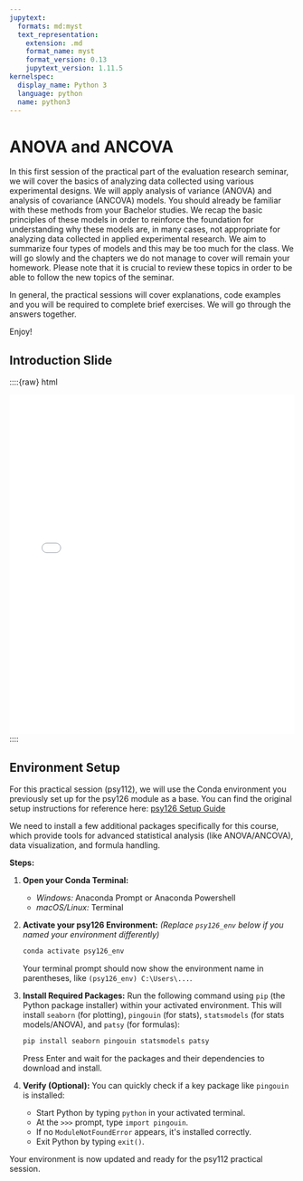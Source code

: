 ```yaml
---
jupytext:
  formats: md:myst
  text_representation:
    extension: .md
    format_name: myst
    format_version: 0.13
    jupytext_version: 1.11.5
kernelspec:
  display_name: Python 3
  language: python
  name: python3
---
```


# ANOVA and ANCOVA

In this first session of the practical part of the evaluation research seminar, we will cover the basics of analyzing data collected using various experimental designs. We will apply analysis of variance (ANOVA) and analysis of covariance (ANCOVA) models. You should already be familiar with these methods from your Bachelor studies. We recap the basic principles of these models in order to reinforce the foundation for understanding why these models are, in many cases, not appropriate for analyzing data collected in applied experimental research. We aim to summarize four types of models and this may be too much for the class. We will go slowly and the chapters we do not manage to cover will remain your homework. Please note that it is crucial to review these topics in order to be able to follow the new topics of the seminar. 

In general, the practical sessions will cover explanations, code examples and you will be required to complete brief exercises. We will go through the answers together.

Enjoy!

## Introduction Slide

::::{raw} html
<iframe src="../../../_static/Session1.pdf" width="100%" height="600px" style="border: none;">
    <p style="text-align: center;">Your browser does not support embedding PDFs.<br>
    <a href="../../../_static/Session1.pdf" target="_blank" rel="noopener noreferrer">Download the PDF instead</a>.</p>
</iframe>
::::

## Environment Setup

For this practical session (psy112), we will use the Conda environment you previously set up for the psy126 module as a base. You can find the original setup instructions for reference here:
[psy126 Setup Guide](https://leonardozaggia.github.io/psy126/book/introduction/1_psy126/1_Setup.html)

We need to install a few additional packages specifically for this course, which provide tools for advanced statistical analysis (like ANOVA/ANCOVA), data visualization, and formula handling.

**Steps:**

1.  **Open your Conda Terminal:**
    * _Windows:_ Anaconda Prompt or Anaconda Powershell
    * _macOS/Linux:_ Terminal

2.  **Activate your psy126 Environment:**
    *(Replace `psy126_env` below if you named your environment differently)*
    ```bash
    conda activate psy126_env
    ```
    Your terminal prompt should now show the environment name in parentheses, like `(psy126_env) C:\Users\...`.

3.  **Install Required Packages:**
    Run the following command using `pip` (the Python package installer) within your activated environment. This will install `seaborn` (for plotting), `pingouin` (for stats), `statsmodels` (for stats models/ANOVA), and `patsy` (for formulas):
    ```bash
    pip install seaborn pingouin statsmodels patsy
    ```
    Press Enter and wait for the packages and their dependencies to download and install.

4.  **Verify (Optional):**
    You can quickly check if a key package like `pingouin` is installed:
    * Start Python by typing `python` in your activated terminal.
    * At the `>>>` prompt, type `import pingouin`.
    * If no `ModuleNotFoundError` appears, it's installed correctly.
    * Exit Python by typing `exit()`.

Your environment is now updated and ready for the psy112 practical session.


